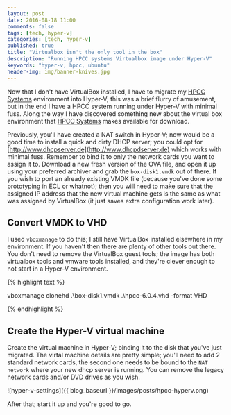 ```yaml
---
layout: post
date: 2016-08-18 11:00
comments: false
tags: [tech, hyper-v]
categories: [tech, hyper-v]
published: true
title: "Virtualbox isn't the only tool in the box"
description: "Running HPCC systems Virtualbox image under Hyper-V"
keywords: "hyper-v, hpcc, ubuntu"
header-img: img/banner-knives.jpg
---
```


Now that I don't have VirtualBox installed, I have to migrate my [HPCC Systems][] environment into Hyper-V; this was a brief flurry of amusement, but in the end I have a HPCC system running under Hyper-V with minimal fuss. Along the way I have discovered something new about the virtual box environment that [HPCC Systems][] makes available for download.

<!-- more -->

Previously, you'll have created a NAT switch in Hyper-V; now would be a good time to install a quick and dirty DHCP server; you could opt for [http://www.dhcpserver.de](http://www.dhcpdserver.de) which works with minimal fuss. Remember to bind it to only the network cards you want to assign it to. Download a new fresh version of the OVA file, and open it up using your preferred archiver and grab the `box-disk1.vmdk` out of there. If you wish to port an already existing VMDK file (because you've done some prototyping in ECL or whatnot); then you will need to make sure that the assigned IP address that the new virtual machine gets is the same as what was assigned by VirtualBox (it just saves extra configuration work later).

## Convert VMDK to VHD

I used `vboxmanage` to do this; I still have VirtualBox installed elsewhere in my environment. If you haven't then there are plenty of other tools out there. You don't need to remove the VirtualBox guest tools; the image has both virtualbox tools and vmware tools installed, and they're clever enough to not start in a Hyper-V environment.

{% highlight text %}

vboxmanage clonehd .\box-disk1.vmdk .\hpcc-6.0.4.vhd -format VHD

{% endhighlight %}

## Create the Hyper-V virtual machine

Create the virtual machine in Hyper-V; binding it to the disk that you've just migrated. The virtal machine details are pretty simple; you'll need to add 2 standard network cards, the second one needs to be bound to the `NAT network` where your new dhcp server is running. You can remove the legacy network cards and/or DVD drives as you wish.

![hyper-v-settings]({{ blog_baseurl }}/images/posts/hpcc-hyperv.png)


After that; start it up and you're good to go.


[HPCC Systems]: http://www.hpccsystems.com
[VirtualBox]: http://www.virtualbox.org



